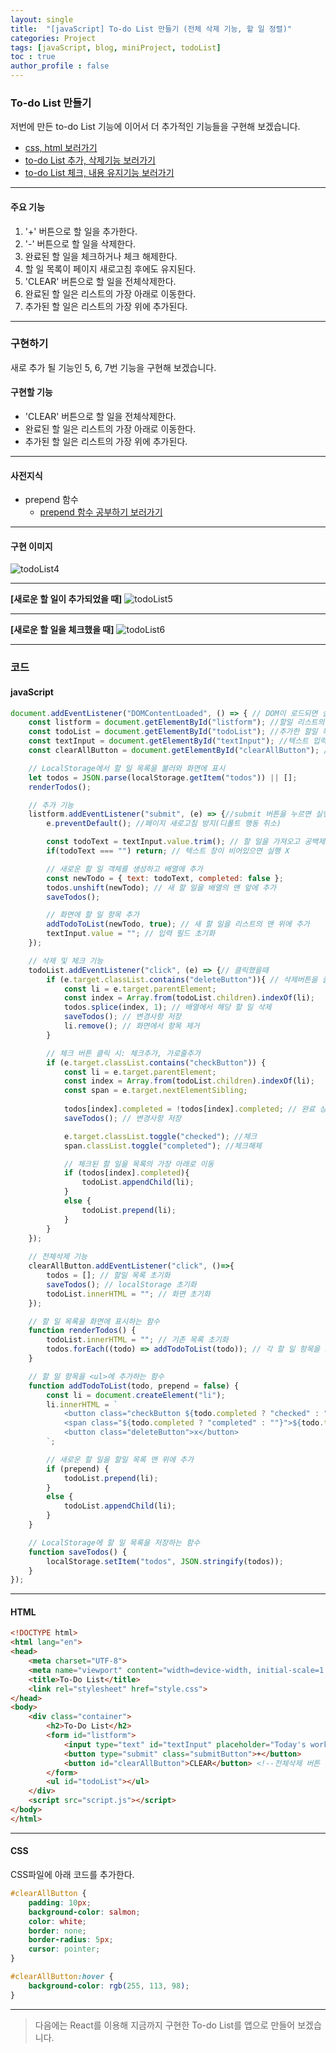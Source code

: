 ```yaml
---
layout: single
title:  "[javaScript] To-do List 만들기 (전체 삭제 기능, 할 일 정렬)"
categories: Project
tags: [javaScript, blog, miniProject, todoList] 
toc : true
author_profile : false 
---
```


### To-do List 만들기


저번에 만든 to-do List 기능에 이어서 더 추가적인 기능들을 구현해 보겠습니다.

- [css, html 보러가기](https://hidokim.github.io/project/to_do_list_first/)
- [to-do List 추가, 삭제기능 보러가기](https://hidokim.github.io/project/to_do_list_second/)
- [to-do List 체크, 내용 유지기능 보러가기](https://hidokim.github.io/project/to_do_list_third/)

***
#### 주요 기능
1. '+' 버튼으로 할 일을 추가한다.
2. '-' 버튼으로 할 일을 삭제한다.
3. 완료된 할 일을 체크하거나 체크 해제한다.
4. 할 일 목록이 페이지 새로고침 후에도 유지된다.
5. 'CLEAR' 버튼으로 할 일을 전체삭제한다.
6. 완료된 할 일은 리스트의 가장 아래로 이동한다.
7. 추가된 할 일은 리스트의 가장 위에 추가된다.

***

### 구현하기

새로 추가 될 기능인 5, 6, 7번 기능을 구현해 보겠습니다.

#### 구현할 기능
- 'CLEAR' 버튼으로 할 일을 전체삭제한다.
- 완료된 할 일은 리스트의 가장 아래로 이동한다.
- 추가된 할 일은 리스트의 가장 위에 추가된다.

***
#### 사전지식
- prepend 함수
    - [prepend 함수 공부하기 보러가기](/study/study_prepend/)

***
#### 구현 이미지
![todoList4](/assets/images/todoList4.png)

***
**[새로운 할 일이 추가되었을 때]**
![todoList5](/assets/images/todoList5.png)

***
**[새로운 할 일을 체크했을 때]**
![todoList6](/assets/images/todoList6.png)

***

### 코드

#### javaScript
```js
document.addEventListener("DOMContentLoaded", () => { // DOM이 로드되면 실행
    const listform = document.getElementById("listform"); //할일 리스트의 <from> 요소를 저장하는 변수 
    const todoList = document.getElementById("todoList"); //추가한 할일 목록 요소 <ul>이 저장되는 변수
    const textInput = document.getElementById("textInput"); //텍스트 입력하는 요소 <input>이 저장되는 변수
    const clearAllButton = document.getElementById("clearAllButton"); //전체 삭제 버튼

    // LocalStorage에서 할 일 목록을 불러와 화면에 표시
    let todos = JSON.parse(localStorage.getItem("todos")) || [];
    renderTodos();

    // 추가 기능
    listform.addEventListener("submit", (e) => {//submit 버튼을 누르면 실행
        e.preventDefault(); //페이지 새로고침 방지(디폴트 행동 취소)

        const todoText = textInput.value.trim(); // 할 일을 가져오고 공백제거: trim()
        if(todoText === "") return; // 텍스트 창이 비어있으면 실행 X

        // 새로운 할 일 객체를 생성하고 배열에 추가
        const newTodo = { text: todoText, completed: false };
        todos.unshift(newTodo); // 새 할 일을 배열의 맨 앞에 추가
        saveTodos();

        // 화면에 할 일 항목 추가
        addTodoToList(newTodo, true); // 새 할 일을 리스트의 맨 위에 추가
        textInput.value = ""; // 입력 필드 초기화
    });

    // 삭제 및 체크 기능
    todoList.addEventListener("click", (e) => {// 클릭했을때
        if (e.target.classList.contains("deleteButton")){ // 삭제버튼을 클릭했다면
            const li = e.target.parentElement;
            const index = Array.from(todoList.children).indexOf(li);
            todos.splice(index, 1); // 배열에서 해당 할 일 삭제
            saveTodos(); // 변경사항 저장
            li.remove(); // 화면에서 항목 제거
        }

        // 체크 버튼 클릭 시: 체크추가, 가로줄추가
        if (e.target.classList.contains("checkButton")) {
            const li = e.target.parentElement;
            const index = Array.from(todoList.children).indexOf(li);
            const span = e.target.nextElementSibling;
            
            todos[index].completed = !todos[index].completed; // 완료 상태 토글
            saveTodos(); // 변경사항 저장

            e.target.classList.toggle("checked"); //체크
            span.classList.toggle("completed"); //체크해제

            // 체크된 할 일을 목록의 가장 아래로 이동
            if (todos[index].completed){ 
                todoList.appendChild(li);
            }
            else {
                todoList.prepend(li);
            }
        }
    });
    
    // 전체삭제 기능
    clearAllButton.addEventListener("click", ()=>{
        todos = []; // 할일 목록 초기화
        saveTodos(); // localStorage 초기화
        todoList.innerHTML = ""; // 화면 초기화
    });

    // 할 일 목록을 화면에 표시하는 함수
    function renderTodos() {
        todoList.innerHTML = ""; // 기존 목록 초기화
        todos.forEach((todo) => addTodoToList(todo)); // 각 할 일 항목을 화면에 추가
    }

    // 할 일 항목을 <ul>에 추가하는 함수
    function addTodoToList(todo, prepend = false) {
        const li = document.createElement("li");
        li.innerHTML = `
            <button class="checkButton ${todo.completed ? "checked" : ""}"></button>
            <span class="${todo.completed ? "completed" : ""}">${todo.text}</span>
            <button class="deleteButton">x</button>
        `;

        // 새로운 할 일을 할일 목록 맨 위에 추가
        if (prepend) {
            todoList.prepend(li);
        }
        else {
            todoList.appendChild(li);
        }
    }

    // LocalStorage에 할 일 목록을 저장하는 함수
    function saveTodos() {
        localStorage.setItem("todos", JSON.stringify(todos));
    }
});

```
***
#### HTML
```html
<!DOCTYPE html>
<html lang="en">
<head>
    <meta charset="UTF-8">
    <meta name="viewport" content="width=device-width, initial-scale=1.0">
    <title>To-Do List</title>
    <link rel="stylesheet" href="style.css">
</head>
<body>
    <div class="container">
        <h2>To-Do List</h2>
        <form id="listform">
            <input type="text" id="textInput" placeholder="Today's work">
            <button type="submit" class="submitButton">+</button>
            <button id="clearAllButton">CLEAR</button> <!--전체삭제 버튼 추가-->
        </form>
        <ul id="todoList"></ul>
    </div>
    <script src="script.js"></script>
</body>
</html>
```
***
#### CSS

CSS파일에 아래 코드를 추가한다.
```css
#clearAllButton {
    padding: 10px;
    background-color: salmon;
    color: white;
    border: none;
    border-radius: 5px;
    cursor: pointer;
}

#clearAllButton:hover {
    background-color: rgb(255, 113, 98);
}
```
***

> 다음에는 React를 이용해 지금까지 구현한 To-do List를 앱으로 만들어 보겠습니다.
